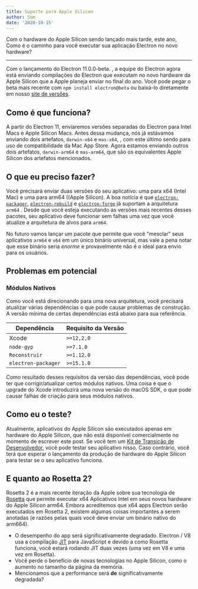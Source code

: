```yaml
---
title: Suporte para Apple Silicon
author: Som
date: '2020-10-15'
---
```


Com o hardware do Apple Silicon sendo lançado mais tarde, este ano, Como é o caminho para você executar sua aplicação Electron no novo hardware?

---

Com o lançamento do Electron 11.0.0-beta. , a equipe do Electron agora está enviando compilações do Electron que executam no novo hardware da Apple Silicon que a Apple planeja enviar no final do ano. Você pode pegar o beta mais recente com `npm install electron@beta` ou baixá-lo diretamente em nosso [site de versões](https://electronjs.org/releases/stable).

## Como é que funciona?

A partir do Electron 11, enviaremos versões separadas do Electron para Intel Macs e Apple Silicon Macs. Antes dessa mudança, nós já estávamos enviando dois artefatos, `darwin-x64` e `mas-x64`, , com este último sendo para uso de compatibilidade da Mac App Store. Agora estamos enviando outros dois artefatos, `darwin-arm64` e `mas-arm64`, que são os equivalentes Apple Silicon dos artefatos mencionados.

## O que eu preciso fazer?

Você precisará enviar duas versões do seu aplicativo: uma para x64 (Intel Mac) e uma para arm64 ((Apple Silicon). A boa notícia é que [`electron-packager`](https://github.com/electron/electron-packager/), [`electron-rebuild`](https://github.com/electron/electron-rebuild/) e [`electron-forge`](https://github.com/electron-userland/electron-forge/) já suportam a arquitetura `arm64` . Desde que você esteja executando as versões mais recentes desses pacotes, seu aplicativo deve funcionar sem falhas uma vez que você atualize a arquitetura de alvos para `arm64`.

No futuro vamos lançar um pacote que permite que você "mesclar" seus aplicativos `arm64` e `x64` em um único binário universal, mas vale a pena notar que esse binário seria _enorme_ e provavelmente não é o ideal para envio para os usuários.

## Problemas em potencial

### Módulos Nativos

Como você está direcionando para uma nova arquitetura, você precisará atualizar várias dependências o que pode causar problemas de construção. A versão mínima de certas dependências está abaixo para sua referência.

| Dependência         | Requisito da Versão |
| ------------------- | ------------------- |
| Xcode               | `>=12,2,0`       |
| `node-gyp`          | `>=7.1.0`        |
| `Reconstruir`       | `>=1.12.0`       |
| `electron-packager` | `>=15.1.0`       |

Como resultado desses requisitos da versão das dependências, você pode ter que corrigir/atualizar certos módulos nativos.  Uma coisa é que o upgrade do Xcode introduzirá uma nova versão do macOS SDK, o que pode causar falhas de criação para seus módulos nativos.


## Como eu o teste?

Atualmente, aplicativos do Apple Silicon são executados apenas em hardware do Apple Silicon, que não está disponível comercialmente no momento de escrever este post. Se você tem um [Kit de Transição de Desenvolvedor](https://developer.apple.com/programs/universal/), você pode testar seu aplicativo nisso. Caso contrário, você terá que esperar o lançamento da produção de hardware do Apple Silicon para testar se o seu aplicativo funciona.

## E quanto ao Rosetta 2?

Rosetta 2 é a mais recente iteração da Apple sobre sua tecnologia de [Rosetta](https://en.wikipedia.org/wiki/Rosetta_(software)) que permite executar x64 Aplicativos Intel em seus novos hardware do Apple Silicon arm64. Embora acreditemos que x64 apps Electron serão executados em Rosetta 2, existem algumas coisas importantes a serem anotadas (e razões pelas quais você deve enviar um binário nativo do arm664).

* O desempenho do app será significativamente degradado. Electron / V8 usa a compilação [JIT](https://en.wikipedia.org/wiki/Just-in-time_compilation) para JavaScript e devido a como Rosetta funciona, você estará rodando JIT duas vezes (uma vez em V8 e uma vez em Rosetta).
* Você perde o benefício de novas tecnologias no Apple Silicon, como o aumento no tamanho da página da memória.
* Mencionamos que a performance será **de** significativamente degradada?
